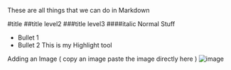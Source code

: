These are all things that we can do in Markdown

#title
##title level2
###title level3 
####italic
Normal Stuff
- Bullet 1
- Bullet 2
This is my Highlight tool

Adding an Image (  copy an image paste the image directly here  )
![image](https://github.com/Gunvantsambare/Demo/assets/147974079/5186645e-3241-4e21-8c3b-094a1e2afb23)
